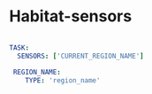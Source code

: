 # Habitat-sensors

```yaml

TASK:
  SENSORS: ['CURRENT_REGION_NAME']

 REGION_NAME:
    TYPE: 'region_name'

```